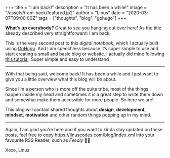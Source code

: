 +++
title = "I am back!"
description = "It has been a while!"
image = "/assets/i-am-back/featured.jp2"
author = "Linus"
date = "2020-03-07T09:00:00Z"
tags = ["thoughts", "blog", "gohugo"]
+++

**What’s up everybody?** Great to see you hanging out over here! As the title already described very straightforward: I am back!<!--more-->

This is the very second post to this _digital notebook_, which I actually built using [GoHugo](https://gohugo.io). And I am speechless because it’s super simple to use and start creating a small and basic blog or website. I actually did mine following [this tutorial](https://flaviocopes.com/start-blog-with-hugo/). Super simple and easy to understand
- - - -
With that being said, welcome back! It has been a while and I just want to give you a little overview what this blog will be about.

Since I’m a person who is more off the quite tribe, most of the things happen inside my head and sometimes it is a great step to write them down and somewhat make them accessible for more people. So here we are!

This blog will contain shared thoughts about **design**, **development**, **mindset**, **motivation** and other random things popping up in my mind.
- - - -
Again, I am glad you’re here and if you want to kinda stay updated on these posts, feel free to copy <https://linuscodes.com/blog/index.xml> into your favourite RSS Reader, such as _Feedly_ ✌🏻

Xoxo, Linus
